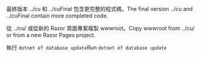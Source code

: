 <span data-ttu-id="2b467-101">最終版本 ../cu 和 ../cuFinal 包含更完整的程式碼。</span><span class="sxs-lookup"><span data-stu-id="2b467-101">The final version ../cu and ../cuFinal contain more completed code.</span></span>

<span data-ttu-id="2b467-102">從 ../cu/ 或從新的 Razor 頁面專案複製 wwwroot。</span><span class="sxs-lookup"><span data-stu-id="2b467-102">Copy wwwroot from ../cu/ or from a new Razor Pages project.</span></span>

<span data-ttu-id="2b467-103">執行 `dotnet ef database update`</span><span class="sxs-lookup"><span data-stu-id="2b467-103">Run `dotnet ef database update`</span></span>
